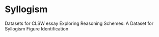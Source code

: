 # Syllogism
Datasets for CLSW essay Exploring Reasoning Schemes: A Dataset for Syllogism Figure Identification
